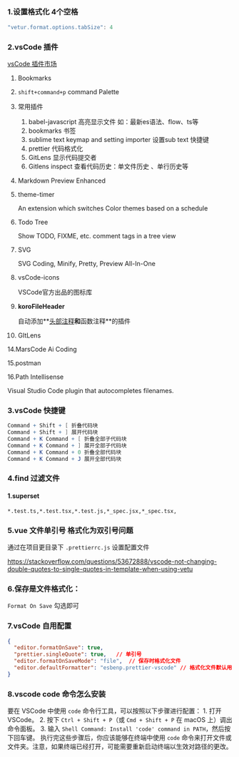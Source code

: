## 

### 1.设置格式化 4个空格

```javascript
"vetur.format.options.tabSize": 4 
```

### 2.vsCode 插件

[vsCode 插件市场](https://marketplace.visualstudio.com/vscode) 

1. Bookmarks

2. `shift+command+p`   command Palette

3. 常用插件

   1. babel-javascript 高亮显示文件 如：最新es语法、flow、ts等
   2. bookmarks 书签
   3. sublime text keymap and setting importer 设置sub text 快捷键
   4. prettier 代码格式化
   5. GitLens 显示代码提交者
   6. Gitlens inspect 查看代码历史：单文件历史 、单行历史等

4. Markdown Preview Enhanced

5. theme-timer 

   An extension which switches Color themes based on a schedule

6. Todo Tree

   Show TODO, FIXME, etc. comment tags in a tree view

7. SVG

   SVG Coding, Minify, Pretty, Preview All-In-One

8. vsCode-icons

   VSCode官方出品的图标库


12. **koroFileHeader**

    自动添加**[头部注释](https://zhida.zhihu.com/search?q=头部注释&zhida_source=entity&is_preview=1)**和**函数注释**的插件

13. GItLens 

14.MarsCode Ai Coding

15.postman

16.Path Intellisense 

Visual Studio Code plugin that autocompletes filenames.

### 3.vsCode 快捷键

```mathematica
Command + Shift + [ 折叠代码块
Command + Shift + ] 展开代码块
Command + K Command + [ 折叠全部子代码块
Command + K Command + ] 展开全部子代码块
Command + K Command + 0 折叠全部代码块
Command + K Command + J 展开全部代码块
```

### 4.find 过滤文件

#### 1.superset

`*.test.ts,*.test.tsx,*.test.js,*_spec.jsx,*_spec.tsx,`

### 5.vue 文件单引号 格式化为双引号问题

通过在项目更目录下 `.prettierrc.js` 设置配置文件

https://stackoverflow.com/questions/53672888/vscode-not-changing-double-quotes-to-single-quotes-in-template-when-using-vetu

### 6.保存是文件格式化：

`Format On Save`  勾选即可 

### 7.vsCode 自用配置

```json
{
  "editor.formatOnSave": true,
  "prettier.singleQuote": true,   // 单引号
  "editor.formatOnSaveMode": "file",  // 保存时格式化文件
  "editor.defaultFormatter": "esbenp.prettier-vscode" // 格式化文件默认用prettier插件
}

```

### 8.vscode code 命令怎么安装

要在 VSCode 中使用 `code` 命令行工具，可以按照以下步骤进行配置： 1. 打开 VSCode。 2. 按下 `Ctrl + Shift + P`（或 `Cmd + Shift + P` 在 macOS 上）调出命令面板。 3. 输入 `Shell Command: Install 'code' command in PATH`，然后按下回车键。 执行完这些步骤后，你应该能够在终端中使用 `code` 命令来打开文件或文件夹。注意，如果终端已经打开，可能需要重新启动终端以生效对路径的更改。
